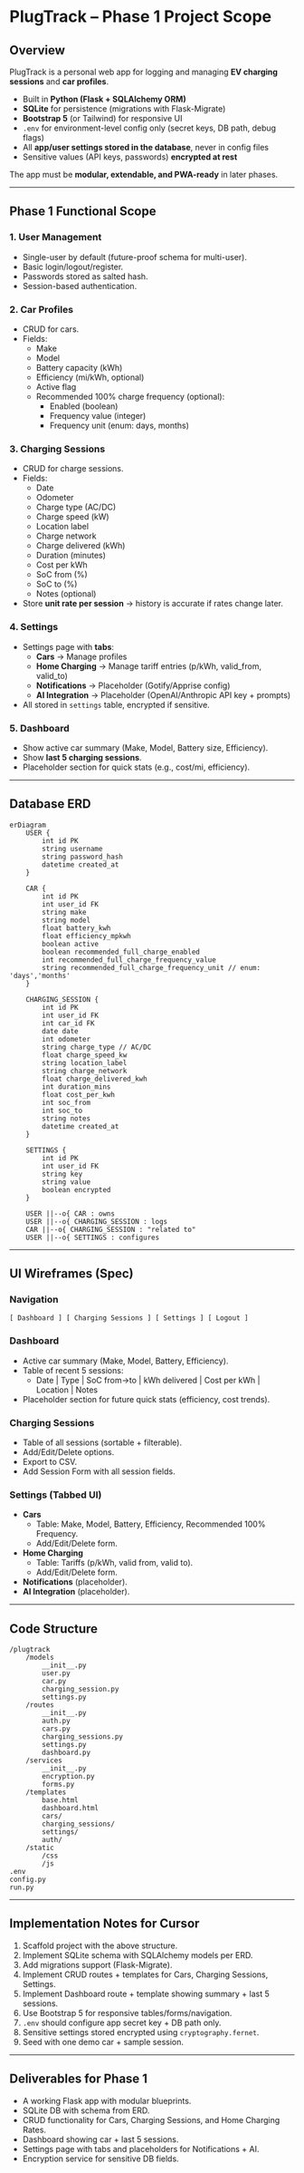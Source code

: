 # PlugTrack – Phase 1 Project Scope

## Overview
PlugTrack is a personal web app for logging and managing **EV charging sessions** and **car profiles**.

- Built in **Python (Flask + SQLAlchemy ORM)**
- **SQLite** for persistence (migrations with Flask-Migrate)
- **Bootstrap 5** (or Tailwind) for responsive UI
- `.env` for environment-level config only (secret keys, DB path, debug flags)
- All **app/user settings stored in the database**, never in config files
- Sensitive values (API keys, passwords) **encrypted at rest**

The app must be **modular, extendable, and PWA-ready** in later phases.

---

## Phase 1 Functional Scope

### 1. User Management
- Single-user by default (future-proof schema for multi-user).
- Basic login/logout/register.
- Passwords stored as salted hash.
- Session-based authentication.

### 2. Car Profiles
- CRUD for cars.
- Fields:
  - Make
  - Model
  - Battery capacity (kWh)
  - Efficiency (mi/kWh, optional)
  - Active flag
  - Recommended 100% charge frequency (optional):
    - Enabled (boolean)
    - Frequency value (integer)
    - Frequency unit (enum: days, months)

### 3. Charging Sessions
- CRUD for charge sessions.
- Fields:
  - Date
  - Odometer
  - Charge type (AC/DC)
  - Charge speed (kW)
  - Location label
  - Charge network
  - Charge delivered (kWh)
  - Duration (minutes)
  - Cost per kWh
  - SoC from (%)
  - SoC to (%)
  - Notes (optional)
- Store **unit rate per session** → history is accurate if rates change later.

### 4. Settings
- Settings page with **tabs**:
  - **Cars** → Manage profiles
  - **Home Charging** → Manage tariff entries (p/kWh, valid_from, valid_to)
  - **Notifications** → Placeholder (Gotify/Apprise config)
  - **AI Integration** → Placeholder (OpenAI/Anthropic API key + prompts)
- All stored in `settings` table, encrypted if sensitive.

### 5. Dashboard
- Show active car summary (Make, Model, Battery size, Efficiency).
- Show **last 5 charging sessions**.
- Placeholder section for quick stats (e.g., cost/mi, efficiency).

---

## Database ERD

```mermaid
erDiagram
    USER {
        int id PK
        string username
        string password_hash
        datetime created_at
    }

    CAR {
        int id PK
        int user_id FK
        string make
        string model
        float battery_kwh
        float efficiency_mpkwh
        boolean active
        boolean recommended_full_charge_enabled
        int recommended_full_charge_frequency_value
        string recommended_full_charge_frequency_unit // enum: 'days','months'
    }

    CHARGING_SESSION {
        int id PK
        int user_id FK
        int car_id FK
        date date
        int odometer
        string charge_type // AC/DC
        float charge_speed_kw
        string location_label
        string charge_network
        float charge_delivered_kwh
        int duration_mins
        float cost_per_kwh
        int soc_from
        int soc_to
        string notes
        datetime created_at
    }

    SETTINGS {
        int id PK
        int user_id FK
        string key
        string value
        boolean encrypted
    }

    USER ||--o{ CAR : owns
    USER ||--o{ CHARGING_SESSION : logs
    CAR ||--o{ CHARGING_SESSION : "related to"
    USER ||--o{ SETTINGS : configures
```

---

## UI Wireframes (Spec)

### Navigation
```
[ Dashboard ] [ Charging Sessions ] [ Settings ] [ Logout ]
```

### Dashboard
- Active car summary (Make, Model, Battery, Efficiency).
- Table of recent 5 sessions:
  - Date | Type | SoC from→to | kWh delivered | Cost per kWh | Location | Notes
- Placeholder section for future quick stats (efficiency, cost trends).

### Charging Sessions
- Table of all sessions (sortable + filterable).
- Add/Edit/Delete options.
- Export to CSV.
- Add Session Form with all session fields.

### Settings (Tabbed UI)
- **Cars**
  - Table: Make, Model, Battery, Efficiency, Recommended 100% Frequency.
  - Add/Edit/Delete form.
- **Home Charging**
  - Table: Tariffs (p/kWh, valid from, valid to).
  - Add/Edit/Delete form.
- **Notifications** (placeholder).
- **AI Integration** (placeholder).

---

## Code Structure

```
/plugtrack
    /models
        __init__.py
        user.py
        car.py
        charging_session.py
        settings.py
    /routes
        __init__.py
        auth.py
        cars.py
        charging_sessions.py
        settings.py
        dashboard.py
    /services
        __init__.py
        encryption.py
        forms.py
    /templates
        base.html
        dashboard.html
        cars/
        charging_sessions/
        settings/
        auth/
    /static
        /css
        /js
.env
config.py
run.py
```

---

## Implementation Notes for Cursor
1. Scaffold project with the above structure.
2. Implement SQLite schema with SQLAlchemy models per ERD.
3. Add migrations support (Flask-Migrate).
4. Implement CRUD routes + templates for Cars, Charging Sessions, Settings.
5. Implement Dashboard route + template showing summary + last 5 sessions.
6. Use Bootstrap 5 for responsive tables/forms/navigation.
7. `.env` should configure app secret key + DB path only.
8. Sensitive settings stored encrypted using `cryptography.fernet`.
9. Seed with one demo car + sample session.

---

## Deliverables for Phase 1
- A working Flask app with modular blueprints.
- SQLite DB with schema from ERD.
- CRUD functionality for Cars, Charging Sessions, and Home Charging Rates.
- Dashboard showing car + last 5 sessions.
- Settings page with tabs and placeholders for Notifications + AI.
- Encryption service for sensitive DB fields.
